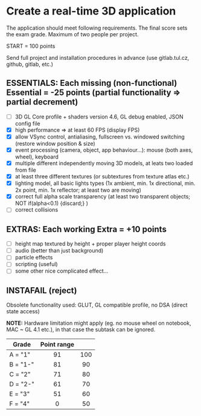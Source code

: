 # Create a real-time 3D application

The application should meet following requirements. The final score sets the exam grade. Maximum of two people per project.

START = 100 points

Send full project and installation procedures in advance (use gitlab.tul.cz, github, gitlab, etc.)

## ESSENTIALS: Each missing (non-functional) Essential = -25 points (partial functionality => partial decrement)

- [ ] 3D GL Core profile + shaders version 4.6, GL debug enabled, JSON config file
- [x] high performance => at least 60 FPS (display FPS)
- [x] allow VSync control, antialiasing, fullscreen vs. windowed switching (restore window position & size)
- [x] event processing (camera, object, app behaviour...): mouse (both axes, wheel), keyboard
- [x] multiple different independently moving 3D models, at leats two loaded from file
- [x] at least three different textures (or subtextures from texture atlas etc.)
- [x] lighting model, all basic lights types (1x ambient, min. 1x directional, min. 2x point, min. 1x reflector; at least two are moving)
- [x] correct full alpha scale transparency (at least two transparent objects; NOT if(alpha<0.1) {discard;} )
- [ ] correct collisions

## EXTRAS: Each working Extra = +10 points

- [ ] height map textured by height + proper player height coords
- [ ] audio (better than just background)
- [ ] particle effects
- [ ] scripting (useful)
- [ ] some other nice complicated effect...

## INSTAFAIL (reject)

Obsolete functionality used: GLUT, GL compatible profile, no DSA (direct state access)

**NOTE:** Hardware limitation might apply (eg. no mouse wheel on notebook, MAC ~ GL 4.1 etc.), in that case the subtask can be ignored.

| Grade    | Point range |     |
| -------- | :---------: | :-: |
| A = "1"  |     91      | 100 |
| B = "1-" |     81      | 90  |
| C = "2"  |     71      | 80  |
| D = "2-" |     61      | 70  |
| E = "3"  |     51      | 60  |
| F = "4"  |      0      | 50  |
